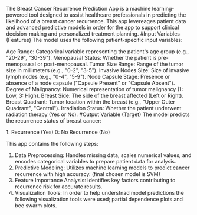 The Breast Cancer Recurrence Prediction App is a machine learning-powered tool designed to assist healthcare professionals in predicting the likelihood of a breast cancer recurrence. This app levereages patient data and advanced predictive models in order for the app to support clinical decision-making and personalized treatment planning.
#Input Variables (Features)
The model uses the following patient-specific input variables:

Age Range: Categorical variable representing the patient's age group (e.g., "20-29", "30-39").
Menopausal Status: Whether the patient is pre-menopausal or post-menopausal.
Tumor Size Range: Range of the tumor size in millimeters (e.g., "0-2", "3-5").
Invasive Nodes Size: Size of invasive lymph nodes (e.g., "0-4", "5-9").
Node Capsule Stage: Presence or absence of a node capsule ("Capsule Present" or "Capsule Absent").
Degree of Malignancy: Numerical representation of tumor malignancy (1: Low, 3: High).
Breast Side: The side of the breast affected (Left or Right).
Breast Quadrant: Tumor location within the breast (e.g., "Upper Outer Quadrant", "Central").
Irradiation Status: Whether the patient underwent radiation therapy (Yes or No).
#Output Variable (Target)
The model predicts the recurrence status of breast cancer:

1: Recurrence (Yes)
0: No Recurrence (No)

This app contains the following steps: 
1. Data Preprocessing: Handles missing data, scales numerical values, and encodes categorical variables to prepare patient data for analysis.
2. Predictive Modeling:  Utilizes machine learning models to predict cancer recurrence with high accuracy. (final chosen model is SVM)
3. Feature Importance Analysis: Identifies key factors contributing to recurrence risk for accurate results.
4. Visualization Tools: In order to help understnad model predictions the following visualization tools were used; partial dependence plots and bee swarm plots.
